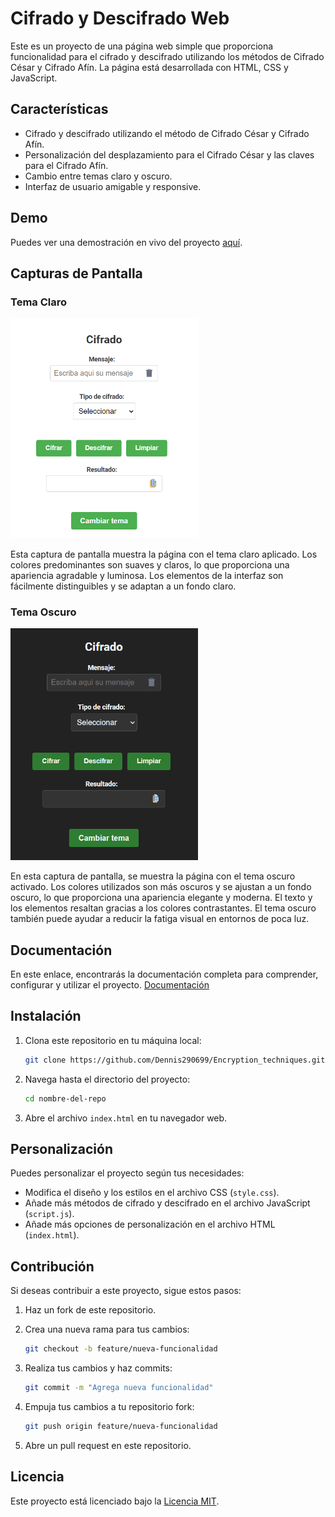 # Cifrado y Descifrado Web

Este es un proyecto de una página web simple que proporciona funcionalidad para el cifrado y descifrado utilizando los métodos de Cifrado César y Cifrado Afín. La página está desarrollada con HTML, CSS y JavaScript.

## Características

- Cifrado y descifrado utilizando el método de Cifrado César y Cifrado Afín.
- Personalización del desplazamiento para el Cifrado César y las claves para el Cifrado Afín.
- Cambio entre temas claro y oscuro.
- Interfaz de usuario amigable y responsive.

## Demo

Puedes ver una demostración en vivo del proyecto [aquí](https://encryption-techniques.vercel.app/).

## Capturas de Pantalla

### Tema Claro

<img src="./assets/theme-light.png" alt="Captura de pantalla - Tema Claro" width="300">

Esta captura de pantalla muestra la página con el tema claro aplicado. Los colores predominantes son suaves y claros, lo que proporciona una apariencia agradable y luminosa. Los elementos de la interfaz son fácilmente distinguibles y se adaptan a un fondo claro. 

### Tema Oscuro

<img src="./assets/theme-dark.png" alt="Captura de pantalla - Tema Oscuro" width="300">

En esta captura de pantalla, se muestra la página con el tema oscuro activado. Los colores utilizados son más oscuros y se ajustan a un fondo oscuro, lo que proporciona una apariencia elegante y moderna. El texto y los elementos resaltan gracias a los colores contrastantes. El tema oscuro también puede ayudar a reducir la fatiga visual en entornos de poca luz.

## Documentación

En este enlace, encontrarás la documentación completa para comprender, configurar y utilizar el proyecto. [Documentación](./Documents) 

## Instalación

1. Clona este repositorio en tu máquina local:

   ```bash
   git clone https://github.com/Dennis290699/Encryption_techniques.git
   ```

2. Navega hasta el directorio del proyecto:

   ```bash
   cd nombre-del-repo
   ```

3. Abre el archivo `index.html` en tu navegador web.

## Personalización

Puedes personalizar el proyecto según tus necesidades:

- Modifica el diseño y los estilos en el archivo CSS (`style.css`).
- Añade más métodos de cifrado y descifrado en el archivo JavaScript (`script.js`).
- Añade más opciones de personalización en el archivo HTML (`index.html`).

## Contribución

Si deseas contribuir a este proyecto, sigue estos pasos:

1. Haz un fork de este repositorio.
2. Crea una nueva rama para tus cambios:

   ```bash
   git checkout -b feature/nueva-funcionalidad
   ```

3. Realiza tus cambios y haz commits:

   ```bash
   git commit -m "Agrega nueva funcionalidad"
   ```

4. Empuja tus cambios a tu repositorio fork:

   ```bash
   git push origin feature/nueva-funcionalidad
   ```

5. Abre un pull request en este repositorio.

## Licencia

Este proyecto está licenciado bajo la [Licencia MIT](LICENSE).
